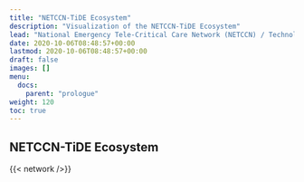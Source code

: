 ```yaml
---
title: "NETCCN-TiDE Ecosystem"
description: "Visualization of the NETCCN-TiDE Ecosystem"
lead: "National Emergency Tele-Critical Care Network (NETCCN) / Technology in Disaster Environments (TiDE)"
date: 2020-10-06T08:48:57+00:00
lastmod: 2020-10-06T08:48:57+00:00
draft: false
images: []
menu:
  docs:
    parent: "prologue"
weight: 120
toc: true
---
```


## NETCCN-TiDE Ecosystem

{{< network />}}

